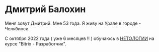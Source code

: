 # Дмитрий Балохин

Меня зовут Дмитрий. Мне 53 года.
Я живу на Урале в городе - Челябинск.

С октября 2022 года ( уже 6 месяцев !! ) обучаюсь в [НЕТОЛОГИИ](https://netology.ru) на курсе "Bitrix - Разработчик".





